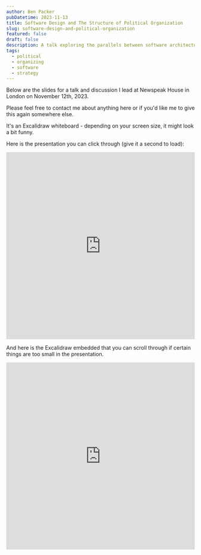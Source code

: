 ```yaml
---
author: Ben Packer
pubDatetime: 2023-11-13
title: Software Design and The Structure of Political Organization
slug: software-design-and-political-organization
featured: false
draft: false
description: A talk exploring the parallels between software architecture and political organizing structures
tags:
  - political
  - organizing
  - software
  - strategy
---
```


Below are the slides for a talk and discussion I lead at Newspeak House in London on November 12th, 2023.

Please feel free to contact me about anything here or if you'd like me to give this again somewhere else.

It's an Excalidraw whiteboard - depending on your screen size, it might look a bit funny.

Here is the presentation you can click through (give it a second to load):
<iframe src="https://link.excalidraw.com/p/readonly/P5A3ePJq1f7eR9lgdpK6" width="100%" height="500px" style="border: none;"></iframe>

And here is the Excalidraw embedded that you can scroll through if certain things are too small in the presentation.

<iframe src="https://link.excalidraw.com/readonly/GCKRCvvcPoJGpbZHRnJp" width="100%" height="500px" style="border: none;"></iframe>